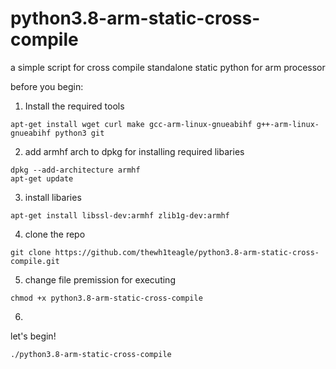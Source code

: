 # python3.8-arm-static-cross-compile
a simple script for cross compile standalone static python for arm processor 


before you begin:

1. Install the required tools
```
apt-get install wget curl make gcc-arm-linux-gnueabihf g++-arm-linux-gnueabihf python3 git
```
2. add armhf arch to dpkg for installing required libaries
```
dpkg --add-architecture armhf
apt-get update
```

3. install libaries
```
apt-get install libssl-dev:armhf zlib1g-dev:armhf
```

4. clone the repo
```
git clone https://github.com/thewh1teagle/python3.8-arm-static-cross-compile.git
```

5. change file premission for executing 
```
chmod +x python3.8-arm-static-cross-compile
```
6. 
let's begin!
```
./python3.8-arm-static-cross-compile
```
